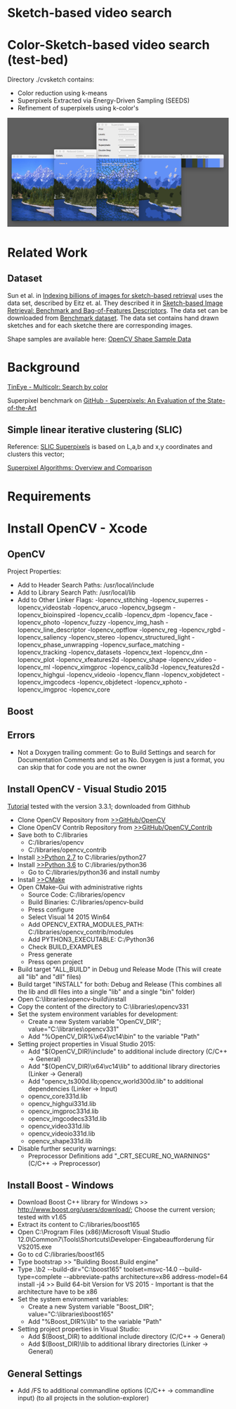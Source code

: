 Sketch-based video search
===

# Color-Sketch-based video search (test-bed)

Directory ./cvsketch contains:

* Color reduction using k-means
* Superpixels Extracted via Energy-Driven Sampling (SEEDS)
* Refinement of superpixels using k-color's

![Alt text](snapshots/settings_color-segmentation.png?raw=true "Settings of color segmentation refinement")

# Related Work

## Dataset
Sun et al. in [Indexing billions of images for sketch-based retrieval](https://dl.acm.org/citation.cfm?id=2502281) uses the data set, described by Eitz et. al. They described it in [Sketch-based Image Retrieval: Benchmark and Bag-of-Features Descriptors](http://ieeexplore.ieee.org/document/5674030/). The data set can be downloaded from [Benchmark dataset](http://cybertron.cg.tu-berlin.de/eitz/tvcg_benchmark/index.html).
The data set contains hand drawn sketches and for each sketche there are corresponding images.

Shape samples are available here: [OpenCV Shape Sample Data](https://github.com/opencv/opencv/tree/master/samples/data/shape_sample)

# Background

[TinEye - Multicolr: Search by color](http://labs.tineye.com/multicolr/)

Superpixel benchmark on [GitHub - Superpixels: An Evaluation of the State-of-the-Art](https://github.com/davidstutz/superpixel-benchmark)

## Simple linear iterative clustering (SLIC)
Reference: [SLIC Superpixels](http://www.kev-smith.com/papers/SLIC_Superpixels.pdf) is based on L,a,b and x,y coordinates and clusters this vector;

[Superpixel Algorithms: Overview and Comparison](http://davidstutz.de/superpixel-algorithms-overview-comparison/)

# Requirements

# Install OpenCV - Xcode
## OpenCV

Project Properties:
* Add to Header Search Paths: /usr/local/include
* Add to Library Search Path: /usr/local/lib
* Add to Other Linker Flags: -lopencv_stitching -lopencv_superres -lopencv_videostab -lopencv_aruco -lopencv_bgsegm -lopencv_bioinspired -lopencv_ccalib -lopencv_dpm -lopencv_face -lopencv_photo -lopencv_fuzzy -lopencv_img_hash -lopencv_line_descriptor -lopencv_optflow -lopencv_reg -lopencv_rgbd -lopencv_saliency -lopencv_stereo -lopencv_structured_light -lopencv_phase_unwrapping -lopencv_surface_matching -lopencv_tracking -lopencv_datasets -lopencv_text -lopencv_dnn -lopencv_plot -lopencv_xfeatures2d -lopencv_shape -lopencv_video -lopencv_ml -lopencv_ximgproc -lopencv_calib3d -lopencv_features2d -lopencv_highgui -lopencv_videoio -lopencv_flann -lopencv_xobjdetect -lopencv_imgcodecs -lopencv_objdetect -lopencv_xphoto -lopencv_imgproc -lopencv_core

## Boost

## Errors
* Not a Doxygen trailing comment: Go to Build Settings and search for Documentation Comments and set as No. Doxygen is just a format, you can skip that for code you are not the owner


## Install OpenCV - Visual Studio 2015

[Tutorial](https://inside.mines.edu/~whoff/courses/EENG510/lectures/other/CompilingOpenCV.pdf) tested with the version 3.3.1; downloaded from Githhub

* Clone OpenCV Repository from [>>GitHub/OpenCV](https://github.com/opencv/opencv)
* Clone OpenCV Contrib Repository from [>>GitHub/OpenCV_Contrib](https://github.com/opencv/opencv_contrib)
* Save both to C:/libraries
    * C:/libraries/opencv
    * C:/libraries/opencv_contrib
* Install [>>Python 2.7](https://www.python.org/downloads/) to C:/libraries/python27
* Install [>>Python 3.6](https://www.python.org/downloads/) to C:/libraries/python36
    * Go to C:/libraries/python36 and install numby
* Install [>>CMake](https://cmake.org/download/)
* Open CMake-Gui with administrative rights
    * Source Code: C:/libraries/opencv
    * Build Binaries: C:/libraries/opencv-build
    * Press configure
    * Select Visual 14 2015 Win64
    * Add OPENCV_EXTRA_MODULES_PATH: C:/libraries/opencv_contrib/modules
    * Add PYTHON3_EXECUTABLE: C:/Python36
    * Check BUILD_EXAMPLES
    * Press generate
    * Press open project
* Build target "ALL_BUILD" in Debug und Release Mode (This will create all "lib" and "dll" files)
* Build target "INSTALL" for both: Debug and Release (This combines all the lib and dll files into a single "lib" and a single "bin" folder)
* Open C:\libraries\opencv-build\install
* Copy the content of the directory to C:\libraries\opencv331
* Set the system environment variables for development:
    * Create a new System variable "OpenCV_DIR"; value="C:\libraries\opencv331"
    * Add "%OpenCV_DIR%\x64\vc14\bin" to the variable "Path"
* Setting project properties in Visual Studio 2015:
    * Add "$(OpenCV_DIR)\include" to additional include directory (C/C++ -> General)
    * Add "$(OpenCV_DIR)\x64\vc14\lib" to additional library directories (Linker -> General)
    * Add "opencv_ts300d.lib;opencv_world300d.lib" to additional dependencies (Linker -> Input)
    * opencv_core331d.lib
    * opencv_highgui331d.lib
    * opencv_imgproc331d.lib
    * opencv_imgcodecs331d.lib
    * opencv_video331d.lib
    * opencv_videoio331d.lib
    * opencv_shape331d.lib
* Disable further security warnings:
    * Preprocessor Definitions add "_CRT_SECURE_NO_WARNINGS" (C/C++ -> Preprocessor)


## Install Boost - Windows
* Download Boost C++ library for Windows >> http://www.boost.org/users/download/; Choose the current version; tested with v1.65
* Extract its content to C:/libraries/boost165
* Open C:\Program Files (x86)\Microsoft Visual Studio 12.0\Common7\Tools\Shortcuts\Developer-Eingabeaufforderung für VS2015.exe
* Go to cd C:/libraries/boost165
* Type bootstrap  >> "Building Boost.Build engine"
* Type .\b2 --build-dir="C:\boost165" toolset=msvc-14.0 --build-type=complete --abbreviate-paths architecture=x86 address-model=64 install -j4 >> Build 64-bit Version for VS 2015 - Important is that the architecture have to be x86
* Set the system environment variables:
    * Create a new System variable "Boost_DIR"; value="C:\libraries\boost165"
    * Add "%Boost_DIR%\lib" to the variable "Path"
* Setting project properties in Visual Studio:
	* Add $(Boost_DIR) to additional include directory (C/C++ -> General)
	* Add $(Boost_DIR)\lib to additional library directories (Linker -> General)

## General Settings
* Add /FS to additional commandline options (C/C++ -> commandline input) (to all projects in the solution-explorer)
